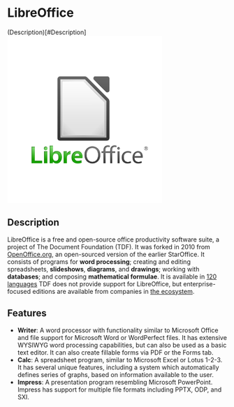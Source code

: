# LibreOffice
(Description)[#Description]
![libreoffice_logo](LOGO-LIBRE-OFFICE.webp)

## Description
LibreOffice is a free and open-source office productivity software suite, a project of The Document Foundation (TDF).
It was forked in 2010 from [OpenOffice.org](openoffice.org), an open-sourced version of the earlier StarOffice.
It consists of programs for **word processing**; creating and editing spreadsheets, **slideshows**, **diagrams**, and **drawings**; working with **databases**; and composing **mathematical formulae**.
It is available in [120 languages][1]
TDF does not provide support for LibreOffice, but enterprise-focused editions are available from companies in [the ecosystem][2].

## Features
- **Writer**: A word processor with functionality similar to Microsoft Office and file support for Microsoft Word or WordPerfect files. It has extensive WYSIWYG word processing capabilities, but can also be used as a basic text editor. It can also create fillable forms via PDF or the Forms tab.
- **Calc**: A spreadsheet program, similar to Microsoft Excel or Lotus 1-2-3. It has several unique features, including a system which automatically defines series of graphs, based on information available to the user.
- **Impress**: A presentation program resembling Microsoft PowerPoint. Impress has support for multiple file formats including PPTX, ODP, and SXI.

[1]: https://www.libreoffice.org/download/download-libreoffice/?lang=pick
[2]: https://www.libreoffice.org/download/libreoffice-in-business/

